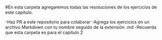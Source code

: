 #En esta carpeta agregaremos todas las resoluciones de los ejercicios de este capitulo.

-Haz PR a este repositorio para colaborar
-Agrega los ejercicios en un archivo Markdown con tu nombre seguido de la extensión .md
-Recuerda que esta carpeta es para el capitulo 2

